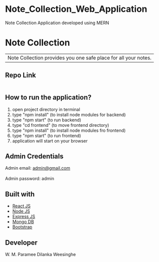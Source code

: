 # Note_Collection_Web_Application

Note Collection Application developed using MERN

# Note Collection
<table>
<tr>
<td>
  Note Collection provides you one safe place for all your notes.
</td>
</tr>
</table>

## Repo Link 
![]()

## How to run the application?
1. open project directory in terminal
2. type "npm install" (to install node modules for backend)
3. type "npm start" (to run backend)
4. type "cd frontend" (to move frontend directory)
5. type "npm install" (to install node modules fro frontend)
6. type "npm start" (to run frontend)
7. application will start on your browser

## Admin Credentials
Admin email: admin@gmail.com <br></br>
Admin password: admin

## Built with 

- [React JS](https://reactjs.org/)
- [Node JS](https://nodejs.org/) 
- [Express JS](https://expressjs.com/)
- [Mongo DB](https://www.mongodb.com/)
- [Bootstrap](http://getbootstrap.com/)

## Developer
W. M. Paramee Dilanka Weesinghe
